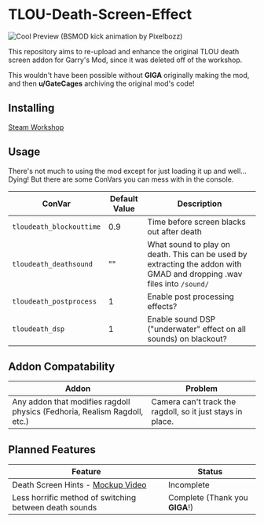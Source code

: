 # TLOU-Death-Screen-Effect

![Cool Preview (BSMOD kick animation by Pixelbozz)](https://github.com/CT-Studios-UT/TLOU-Death-Screen-Effect/blob/main/workshopassets/widescreenpreview.gif)

This repository aims to re-upload and enhance the original TLOU death screen addon for Garry's Mod, since it was deleted off of the workshop.

This wouldn't have been possible without **GIGA** originally making the mod, and then **u/GateCages** archiving the original mod's code!

## Installing

[Steam Workshop](https://steamcommunity.com/sharedfiles/filedetails/?id=2575284168)

## Usage

There's not much to using the mod except for just loading it up and well... Dying!  But there are some ConVars you can mess with in the console.

| ConVar                   | Default Value | Description                                                                                                             |
| ------------------------ | ------------- | ----------------------------------------------------------------------------------------------------------------------- |
| `tloudeath_blockouttime` | 0.9           | Time before screen blacks out after death                                                                               |
| `tloudeath_deathsound`   | ""            | What sound to play on death.  This can be used by extracting the addon with GMAD and dropping .wav files into `/sound/` |
| `tloudeath_postprocess`  | 1             | Enable post processing effects?                                                                                         |
| `tloudeath_dsp`          | 1             | Enable sound DSP ("underwater" effect on all sounds) on blackout?                                                       |

## Addon Compatability

| Addon                                                                     | Problem                                                    |
| ------------------------------------------------------------------------- | ---------------------------------------------------------- |
| Any addon that modifies ragdoll physics (Fedhoria, Realism Ragdoll, etc.) | Camera can't track the ragdoll, so it just stays in place. |

## Planned Features

| Feature                                                                          | Status                         |
| -------------------------------------------------------------------------------- | ------------------------------ |
| Death Screen Hints - [Mockup Video](https://www.youtube.com/watch?v=f64z6Uhe-7o) | Incomplete                     |
| Less horrific method of switching between death sounds                           | Complete (Thank you **GIGA**!) |
